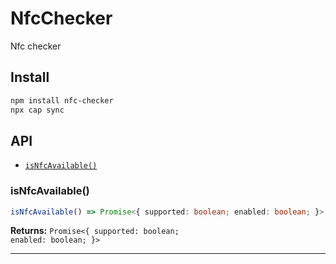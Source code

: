 # NfcChecker

Nfc checker

## Install

```bash
npm install nfc-checker
npx cap sync
```

## API

<docgen-index>

* [`isNfcAvailable()`](#isnfcavailable)

</docgen-index>

<docgen-api>
<!--Update the source file JSDoc comments and rerun docgen to update the docs below-->

### isNfcAvailable()

```typescript
isNfcAvailable() => Promise<{ supported: boolean; enabled: boolean; }>
```

**Returns:** <code>Promise&lt;{ supported: boolean; enabled: boolean; }&gt;</code>

--------------------

</docgen-api>
